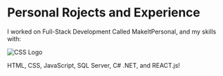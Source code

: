 # Personal Rojects and Experience

I worked on Full-Stack Development Called MakeItPersonal, and my skills with:
<p>
  <img src="https://cdn.pixabay.com/photo/2017/08/05/11/16/logo-2582747_1280.png" alt="CSS Logo" />
</p>

HTML, CSS, JavaScript, SQL Server, C# .NET, and REACT.js!
